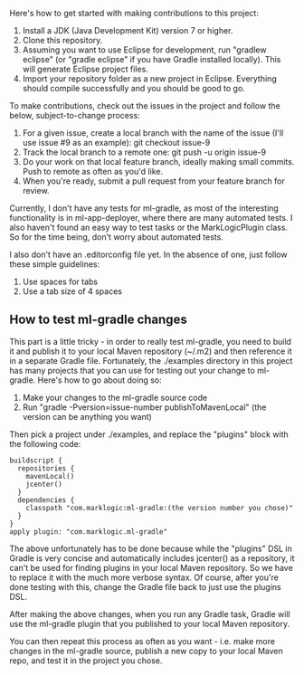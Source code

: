 Here's how to get started with making contributions to this project:

1. Install a JDK (Java Development Kit) version 7 or higher.
1. Clone this repository.
1. Assuming you want to use Eclipse for development, run "gradlew eclipse" (or "gradle eclipse" if you have Gradle installed locally). This will generate Eclipse project files.
1. Import your repository folder as a new project in Eclipse. Everything should compile successfully and you should be good to go.

To make contributions, check out the issues in the project and follow the below, subject-to-change process:

1. For a given issue, create a local branch with the name of the issue (I'll use issue #9 as an example): git checkout issue-9
1. Track the local branch to a remote one: git push -u origin issue-9
1. Do your work on that local feature branch, ideally making small commits. Push to remote as often as you'd like. 
1. When you're ready, submit a pull request from your feature branch for review. 

Currently, I don't have any tests for ml-gradle, as most of the interesting functionality is in ml-app-deployer, where
there are many automated tests. I also haven't found an easy way to test tasks or the MarkLogicPlugin class. So for the
time being, don't worry about automated tests. 

I also don't have an .editorconfig file yet. In the absence of one, just follow these simple guidelines:

1. Use spaces for tabs
1. Use a tab size of 4 spaces

## How to test ml-gradle changes

This part is a little tricky - in order to really test ml-gradle, you need to build it and publish it to your local 
Maven repository (~/.m2) and then reference it in a separate Gradle file. Fortunately, the ./examples directory in this
project has many projects that you can use for testing out your change to ml-gradle. Here's how to go about doing so:

1. Make your changes to the ml-gradle source code
1. Run "gradle -Pversion=issue-number publishToMavenLocal" (the version can be anything you want)

Then pick a project under ./examples, and replace the "plugins" block with the following code:

    buildscript {
      repositories {
        mavenLocal() 
        jcenter()
      } 
      dependencies {
        classpath "com.marklogic:ml-gradle:(the version number you chose)"
      }
    }
    apply plugin: "com.marklogic.ml-gradle"

The above unfortunately has to be done because while the "plugins" DSL in Gradle is very concise and automatically 
includes jcenter() as a repository, it can't be used for finding plugins in your local Maven repository. So we have to
replace it with the much more verbose syntax. Of course, after you're done testing with this, change the Gradle file
back to just use the plugins DSL.

After making the above changes, when you run any Gradle task, Gradle will use the ml-gradle plugin that you published
to your local Maven repository. 

You can then repeat this process as often as you want - i.e. make more changes in the ml-gradle source, publish a new
copy to your local Maven repo, and test it in the project you chose. 

 
